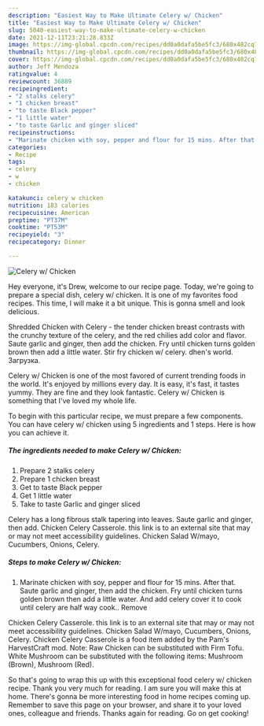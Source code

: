 ```yaml
---
description: "Easiest Way to Make Ultimate Celery w/ Chicken"
title: "Easiest Way to Make Ultimate Celery w/ Chicken"
slug: 5040-easiest-way-to-make-ultimate-celery-w-chicken
date: 2021-12-11T23:21:28.833Z
image: https://img-global.cpcdn.com/recipes/dd0a0dafa5be5fc3/680x482cq70/celery-w-chicken-recipe-main-photo.jpg
thumbnail: https://img-global.cpcdn.com/recipes/dd0a0dafa5be5fc3/680x482cq70/celery-w-chicken-recipe-main-photo.jpg
cover: https://img-global.cpcdn.com/recipes/dd0a0dafa5be5fc3/680x482cq70/celery-w-chicken-recipe-main-photo.jpg
author: Jeff Mendoza
ratingvalue: 4
reviewcount: 36889
recipeingredient:
- "2 stalks celery"
- "1 chicken breast"
- "to taste Black pepper"
- "1 little water"
- "to taste Garlic and ginger sliced"
recipeinstructions:
- "Marinate chicken with soy, pepper and flour for 15 mins. After that. Saute garlic and ginger, then add the chicken. Fry until chicken turns golden brown then add a little water. And add celery cover it to cook until celery are half way cook.. Remove"
categories:
- Recipe
tags:
- celery
- w
- chicken

katakunci: celery w chicken 
nutrition: 183 calories
recipecuisine: American
preptime: "PT37M"
cooktime: "PT53M"
recipeyield: "3"
recipecategory: Dinner

---
```



![Celery w/ Chicken](https://img-global.cpcdn.com/recipes/dd0a0dafa5be5fc3/680x482cq70/celery-w-chicken-recipe-main-photo.jpg)

Hey everyone, it's Drew, welcome to our recipe page. Today, we're going to prepare a special dish, celery w/ chicken. It is one of my favorites food recipes. This time, I will make it a bit unique. This is gonna smell and look delicious.

Shredded Chicken with Celery - the tender chicken breast contrasts with the crunchy texture of the celery, and the red chilies add color and flavor. Saute garlic and ginger, then add the chicken. Fry until chicken turns golden brown then add a little water. Stir fry chicken w/ celery. dhen&#39;s world. Загрузка.

Celery w/ Chicken is one of the most favored of current trending foods in the world. It's enjoyed by millions every day. It is easy, it's fast, it tastes yummy. They are fine and they look fantastic. Celery w/ Chicken is something that I've loved my whole life.


To begin with this particular recipe, we must prepare a few components. You can have celery w/ chicken using 5 ingredients and 1 steps. Here is how you can achieve it.

<!--inarticleads1-->

##### The ingredients needed to make Celery w/ Chicken:

1. Prepare 2 stalks celery
1. Prepare 1 chicken breast
1. Get to taste Black pepper
1. Get 1 little water
1. Take to taste Garlic and ginger sliced


Celery has a long fibrous stalk tapering into leaves. Saute garlic and ginger, then add. Chicken Celery Casserole. this link is to an external site that may or may not meet accessibility guidelines. Chicken Salad W/mayo, Cucumbers, Onions, Celery. 

<!--inarticleads2-->

##### Steps to make Celery w/ Chicken:

1. Marinate chicken with soy, pepper and flour for 15 mins. After that. Saute garlic and ginger, then add the chicken. Fry until chicken turns golden brown then add a little water. And add celery cover it to cook until celery are half way cook.. Remove


Chicken Celery Casserole. this link is to an external site that may or may not meet accessibility guidelines. Chicken Salad W/mayo, Cucumbers, Onions, Celery. Chicken Celery Casserole is a food item added by the Pam&#39;s HarvestCraft mod. Note: Raw Chicken can be substituted with Firm Tofu. White Mushroom can be substituted with the following items: Mushroom (Brown), Mushroom (Red). 

So that's going to wrap this up with this exceptional food celery w/ chicken recipe. Thank you very much for reading. I am sure you will make this at home. There's gonna be more interesting food in home recipes coming up. Remember to save this page on your browser, and share it to your loved ones, colleague and friends. Thanks again for reading. Go on get cooking!
